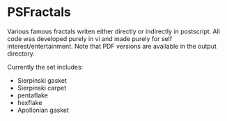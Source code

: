 # PSFractals

Various famous fractals writen either directly or indirectly in postscript.  All code was developed purely in vi and made purely for self interest/entertainment.  Note that PDF versions are available in the output directory.

Currently the set includes:
* Sierpinski gasket
* Sierpinski carpet
* pentaflake
* hexflake
* Apollonian gasket
